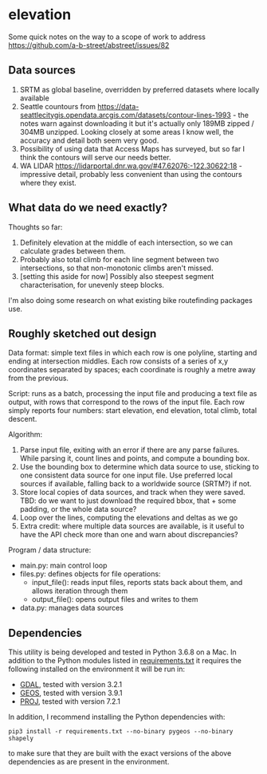 # elevation

Some quick notes on the way to a scope of work to address https://github.com/a-b-street/abstreet/issues/82

## Data sources

1. SRTM as global baseline, overridden by preferred datasets where locally available
2. Seattle countours from https://data-seattlecitygis.opendata.arcgis.com/datasets/contour-lines-1993 - the notes warn against downloading it but it's actually only 189MB zipped / 304MB unzipped.  Looking closely at some areas I know well, the accuracy and detail both seem very good.
3. Possibility of using data that Access Maps has surveyed, but so far I think the contours will serve our needs better.
4. WA LIDAR https://lidarportal.dnr.wa.gov/#47.62076:-122.30622:18 - impressive detail, probably less convenient than using the contours where they exist.

## What data do we need exactly?

Thoughts so far:

1. Definitely elevation at the middle of each intersection, so we can calculate grades between them.
2. Probably also total climb for each line segment between two intersections, so that non-monotonic climbs aren't missed.
3. [setting this aside for now] Possibly also steepest segment characterisation, for unevenly steep blocks.

I'm also doing some research on what existing bike routefinding packages use.

## Roughly sketched out design

Data format: simple text files in which each row is one polyline, starting and ending at intersection middles.  Each row consists of a series of x,y coordinates separated by spaces; each coordinate is roughly a metre away from the previous.

Script: runs as a batch, processing the input file and producing a text file as output, with rows that correspond to the rows of the input file.  Each row simply reports four numbers: start elevation, end elevation, total climb, total descent.

Algorithm:
1. Parse input file, exiting with an error if there are any parse failures.  While parsing it, count lines and points, and compute a bounding box.
2. Use the bounding box to determine which data source to use, sticking to one consistent data source for one input file.  Use preferred local sources if available, falling back to a worldwide source (SRTM?) if not.
3. Store local copies of data sources, and track when they were saved.  TBD: do we want to just download the required bbox, that + some padding, or the whole data source?
4. Loop over the lines, computing the elevations and deltas as we go
5. Extra credit: where multiple data sources are available, is it useful to have the API check more than one and warn about discrepancies?

Program / data structure:

* main.py: main control loop
* files.py: defines objects for file operations:
	* input_file(): reads input files, reports stats back about them, and allows iteration through them
	* output_file(): opens output files and writes to them
* data.py: manages data sources

## Dependencies

This utility is being developed and tested in Python 3.6.8 on a Mac.  In addition to the Python modules listed in [requirements.txt](requirements.txt) it requires the following installed on the environment it will be run in:

* [GDAL](https://www.gdal.org/), tested with version 3.2.1
* [GEOS](https://trac.osgeo.org/geos), tested with version 3.9.1
* [PROJ](https://proj.org/), tested with version 7.2.1

In addition, I recommend installing the Python dependencies with:

`pip3 install -r requirements.txt --no-binary pygeos --no-binary shapely`

to make sure that they are built with the exact versions of the above dependencies as are present in the environment.
